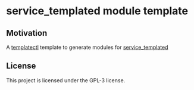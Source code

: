 # service_templated module template

## Motivation

A [templatectl](https://github.com/4thel00z/templatectl) template to generate modules for [service_templated](https://github.com/4thel00z/service_templated)
## License

This project is licensed under the GPL-3 license.
